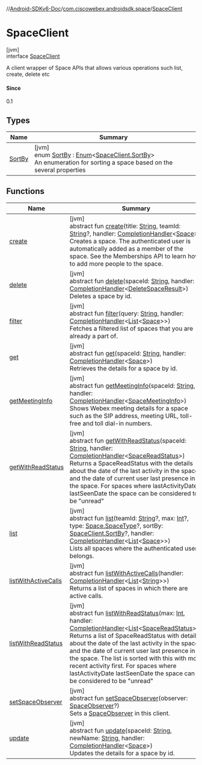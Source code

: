 //[Android-SDKv6-Doc](../../../index.md)/[com.ciscowebex.androidsdk.space](../index.md)/[SpaceClient](index.md)

# SpaceClient

[jvm]\
interface [SpaceClient](index.md)

A client wrapper of Space APIs that allows various operations such list, create, delete etc

#### Since

0.1

## Types

| Name | Summary |
|---|---|
| [SortBy](-sort-by/index.md) | [jvm]<br>enum [SortBy](-sort-by/index.md) : [Enum](https://kotlinlang.org/api/latest/jvm/stdlib/kotlin/-enum/index.html)&lt;[SpaceClient.SortBy](-sort-by/index.md)&gt; <br>An enumeration for sorting a space based on the several properties |

## Functions

| Name | Summary |
|---|---|
| [create](create.md) | [jvm]<br>abstract fun [create](create.md)(title: [String](https://kotlinlang.org/api/latest/jvm/stdlib/kotlin/-string/index.html), teamId: [String](https://kotlinlang.org/api/latest/jvm/stdlib/kotlin/-string/index.html)?, handler: [CompletionHandler](../../com.ciscowebex.androidsdk/-completion-handler/index.md)&lt;[Space](../-space/index.md)&gt;)<br>Creates a space. The authenticated user is automatically added as a member of the space. See the Memberships API to learn how to add more people to the space. |
| [delete](delete.md) | [jvm]<br>abstract fun [delete](delete.md)(spaceId: [String](https://kotlinlang.org/api/latest/jvm/stdlib/kotlin/-string/index.html), handler: [CompletionHandler](../../com.ciscowebex.androidsdk/-completion-handler/index.md)&lt;[DeleteSpaceResult](../-delete-space-result/index.md)&gt;)<br>Deletes a space by id. |
| [filter](filter.md) | [jvm]<br>abstract fun [filter](filter.md)(query: [String](https://kotlinlang.org/api/latest/jvm/stdlib/kotlin/-string/index.html), handler: [CompletionHandler](../../com.ciscowebex.androidsdk/-completion-handler/index.md)&lt;[List](https://kotlinlang.org/api/latest/jvm/stdlib/kotlin.collections/-list/index.html)&lt;[Space](../-space/index.md)&gt;&gt;)<br>Fetches a filtered list of spaces that you are already a part of. |
| [get](get.md) | [jvm]<br>abstract fun [get](get.md)(spaceId: [String](https://kotlinlang.org/api/latest/jvm/stdlib/kotlin/-string/index.html), handler: [CompletionHandler](../../com.ciscowebex.androidsdk/-completion-handler/index.md)&lt;[Space](../-space/index.md)&gt;)<br>Retrieves the details for a space by id. |
| [getMeetingInfo](get-meeting-info.md) | [jvm]<br>abstract fun [getMeetingInfo](get-meeting-info.md)(spaceId: [String](https://kotlinlang.org/api/latest/jvm/stdlib/kotlin/-string/index.html), handler: [CompletionHandler](../../com.ciscowebex.androidsdk/-completion-handler/index.md)&lt;[SpaceMeetingInfo](../-space-meeting-info/index.md)&gt;)<br>Shows Webex meeting details for a space such as the SIP address, meeting URL, toll-free and toll dial-in numbers. |
| [getWithReadStatus](get-with-read-status.md) | [jvm]<br>abstract fun [getWithReadStatus](get-with-read-status.md)(spaceId: [String](https://kotlinlang.org/api/latest/jvm/stdlib/kotlin/-string/index.html), handler: [CompletionHandler](../../com.ciscowebex.androidsdk/-completion-handler/index.md)&lt;[SpaceReadStatus](../-space-read-status/index.md)&gt;)<br>Returns a SpaceReadStatus with the details about the date of the last activity in the space, and the date of current user last presence in the space. For spaces where lastActivityDate lastSeenDate the space can be considered to be &quot;unread&quot; |
| [list](list.md) | [jvm]<br>abstract fun [list](list.md)(teamId: [String](https://kotlinlang.org/api/latest/jvm/stdlib/kotlin/-string/index.html)?, max: [Int](https://kotlinlang.org/api/latest/jvm/stdlib/kotlin/-int/index.html)?, type: [Space.SpaceType](../-space/-space-type/index.md)?, sortBy: [SpaceClient.SortBy](-sort-by/index.md)?, handler: [CompletionHandler](../../com.ciscowebex.androidsdk/-completion-handler/index.md)&lt;[List](https://kotlinlang.org/api/latest/jvm/stdlib/kotlin.collections/-list/index.html)&lt;[Space](../-space/index.md)&gt;&gt;)<br>Lists all spaces where the authenticated user belongs. |
| [listWithActiveCalls](list-with-active-calls.md) | [jvm]<br>abstract fun [listWithActiveCalls](list-with-active-calls.md)(handler: [CompletionHandler](../../com.ciscowebex.androidsdk/-completion-handler/index.md)&lt;[List](https://kotlinlang.org/api/latest/jvm/stdlib/kotlin.collections/-list/index.html)&lt;[String](https://kotlinlang.org/api/latest/jvm/stdlib/kotlin/-string/index.html)&gt;&gt;)<br>Returns a list of spaces in which there are active calls. |
| [listWithReadStatus](list-with-read-status.md) | [jvm]<br>abstract fun [listWithReadStatus](list-with-read-status.md)(max: [Int](https://kotlinlang.org/api/latest/jvm/stdlib/kotlin/-int/index.html), handler: [CompletionHandler](../../com.ciscowebex.androidsdk/-completion-handler/index.md)&lt;[List](https://kotlinlang.org/api/latest/jvm/stdlib/kotlin.collections/-list/index.html)&lt;[SpaceReadStatus](../-space-read-status/index.md)&gt;&gt;)<br>Returns a list of SpaceReadStatus with details about the date of the last activity in the space, and the date of current user last presence in the space. The list is sorted with this with most recent activity first. For spaces where lastActivityDate lastSeenDate the space can be considered to be &quot;unread&quot; |
| [setSpaceObserver](set-space-observer.md) | [jvm]<br>abstract fun [setSpaceObserver](set-space-observer.md)(observer: [SpaceObserver](../-space-observer/index.md)?)<br>Sets a [SpaceObserver](../-space-observer/index.md) in this client. |
| [update](update.md) | [jvm]<br>abstract fun [update](update.md)(spaceId: [String](https://kotlinlang.org/api/latest/jvm/stdlib/kotlin/-string/index.html), newName: [String](https://kotlinlang.org/api/latest/jvm/stdlib/kotlin/-string/index.html), handler: [CompletionHandler](../../com.ciscowebex.androidsdk/-completion-handler/index.md)&lt;[Space](../-space/index.md)&gt;)<br>Updates the details for a space by id. |
